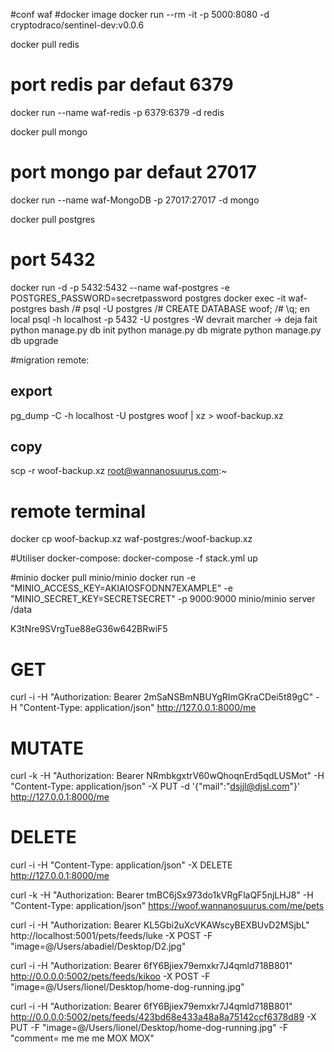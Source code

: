 #conf waf
#docker image
docker run --rm -it -p 5000:8080 -d cryptodraco/sentinel-dev:v0.0.6

docker pull redis
# port redis par defaut 6379
docker run --name waf-redis -p 6379:6379 -d redis

docker pull mongo
# port mongo par defaut 27017
docker run --name waf-MongoDB -p 27017:27017 -d mongo

docker pull postgres
# port 5432
docker run -d -p 5432:5432 --name waf-postgres -e POSTGRES_PASSWORD=secretpassword postgres
docker exec -it waf-postgres bash
/# psql -U postgres
/# CREATE DATABASE woof;
/# \q;
en local psql -h localhost -p 5432 -U postgres -W  devrait marcher
-> deja fait python manage.py db init
python manage.py db migrate
python manage.py db upgrade

#migration remote:
## export
pg_dump -C -h localhost  -U postgres woof | xz > woof-backup.xz
## copy
scp -r woof-backup.xz root@wannanosuurus.com:~
# remote terminal
docker cp woof-backup.xz waf-postgres:/woof-backup.xz

#Utiliser docker-compose:
docker-compose -f stack.yml up

#minio
docker pull minio/minio
docker run -e "MINIO_ACCESS_KEY=AKIAIOSFODNN7EXAMPLE" -e "MINIO_SECRET_KEY=SECRETSECRET" -p 9000:9000 minio/minio server /data

K3tNre9SVrgTue88eG36w642BRwiF5
# GET
curl -i -H "Authorization: Bearer 2mSaNSBmNBUYgRImGKraCDei5t89gC" -H "Content-Type: application/json" http://127.0.0.1:8000/me
# MUTATE
curl -k -H "Authorization: Bearer NRmbkgxtrV60wQhoqnErd5qdLUSMot" -H "Content-Type: application/json" -X PUT -d '{"mail":"dsjjl@djsl.com"}' http://127.0.0.1:8000/me
# DELETE
curl -i -H "Content-Type: application/json" -X DELETE http://127.0.0.1:8000/me

curl -k -H "Authorization: Bearer tmBC6jSx973do1kVRgFlaQF5njLHJ8" -H "Content-Type: application/json" https://woof.wannanosuurus.com/me/pets

curl -i -H "Authorization: Bearer KL5Gbi2uXcVKAWscyBEXBUvD2MSjbL" http://localhost:5001/pets/feeds/luke -X POST -F "image=@/Users/abadiel/Desktop/D2.jpg"

curl -i -H "Authorization: Bearer 6fY6Bjiex79emxkr7J4qmld718B801" http://0.0.0.0:5002/pets/feeds/kikoo -X POST -F "image=@/Users/lionel/Desktop/home-dog-running.jpg"

curl -i -H "Authorization: Bearer 6fY6Bjiex79emxkr7J4qmld718B801" http://0.0.0.0:5002/pets/feeds/423bd68e433a48a8a75142ccf6378d89 -X PUT -F "image=@/Users/lionel/Desktop/home-dog-running.jpg" -F "comment= me me me MOX MOX"
